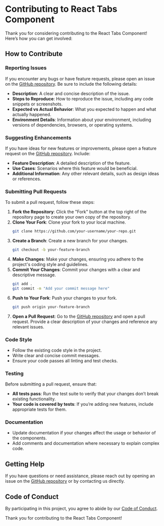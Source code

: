 # Contributing to React Tabs Component

Thank you for considering contributing to the React Tabs Component! Here’s how you can get involved:

## How to Contribute

### Reporting Issues

If you encounter any bugs or have feature requests, please open an issue on the [GitHub repository](https://github.com/your-username/your-repo/issues). Be sure to include the following details:

- **Description**: A clear and concise description of the issue.
- **Steps to Reproduce**: How to reproduce the issue, including any code snippets or screenshots.
- **Expected vs Actual Behavior**: What you expected to happen and what actually happened.
- **Environment Details**: Information about your environment, including versions of dependencies, browsers, or operating systems.

### Suggesting Enhancements

If you have ideas for new features or improvements, please open a feature request on the [GitHub repository](https://github.com/your-username/your-repo/issues). Include:

- **Feature Description**: A detailed description of the feature.
- **Use Cases**: Scenarios where this feature would be beneficial.
- **Additional Information**: Any other relevant details, such as design ideas or references.

### Submitting Pull Requests

To submit a pull request, follow these steps:

1. **Fork the Repository**: Click the "Fork" button at the top right of the repository page to create your own copy of the repository.
2. **Clone Your Fork**: Clone your fork to your local machine.
   ```bash
   git clone https://github.com/your-username/your-repo.git
   ```
3. **Create a Branch**: Create a new branch for your changes.
   ```bash
   git checkout -b your-feature-branch
   ```
4. **Make Changes**: Make your changes, ensuring you adhere to the project's coding style and guidelines.
5. **Commit Your Changes**: Commit your changes with a clear and descriptive message.
   ```bash
   git add .
   git commit -m "Add your commit message here"
   ```
6. **Push to Your Fork**: Push your changes to your fork.
   ```bash
   git push origin your-feature-branch
   ```
7. **Open a Pull Request**: Go to the [GitHub repository](https://github.com/your-username/your-repo/pulls) and open a pull request. Provide a clear description of your changes and reference any relevant issues.

### Code Style

- Follow the existing code style in the project.
- Write clear and concise commit messages.
- Ensure your code passes all linting and test checks.

### Testing

Before submitting a pull request, ensure that:

- **All tests pass**: Run the test suite to verify that your changes don’t break existing functionality.
- **Your code is covered by tests**: If you’re adding new features, include appropriate tests for them.

### Documentation

- Update documentation if your changes affect the usage or behavior of the components.
- Add comments and documentation where necessary to explain complex code.

## Getting Help

If you have questions or need assistance, please reach out by opening an issue on the [GitHub repository](https://github.com/your-username/your-repo/issues) or by contacting us directly.

## Code of Conduct

By participating in this project, you agree to abide by our [Code of Conduct](CODE_OF_CONDUCT.md).

Thank you for contributing to the React Tabs Component!
